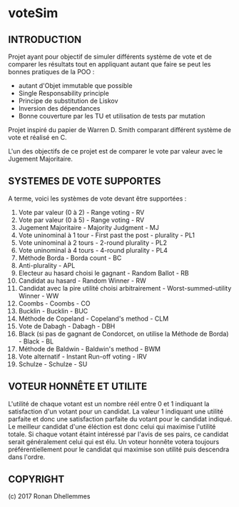 # voteSim

## INTRODUCTION

Projet ayant pour objectif de simuler différents système de vote et de comparer les résultats tout en appliquant autant que faire se peut les bonnes pratiques de la POO :
  * autant d'Objet immutable que possible
  * Single Responsability principle
  * Principe de substitution de Liskov
  * Inversion des dépendances
  * Bonne couverture par les TU et utilisation de tests par mutation
  
  
Projet inspiré du papier de Warren D. Smith comparant différent système de vote et réalisé en C.

L'un des objectifs de ce projet est de comparer le vote par valeur avec le Jugement Majoritaire.


## SYSTEMES DE VOTE SUPPORTES

A terme, voici les systèmes de vote devant être supportées :

1. Vote par valeur (0 à 2) - Range voting - RV
2. Vote par valeur (0 à 5) - Range voting - RV
3. Jugement Majoritaire - Majority Judgment - MJ
2. Vote uninominal à 1 tour - First past the post - plurality - PL1
3. Vote uninominal à 2 tours - 2-round plurality - PL2
4. Vote uninominal à 4 tours - 4-round plurality - PL4
5. Méthode Borda - Borda count - BC
6. Anti-plurality - APL
7. Electeur au hasard choisi le gagnant - Random Ballot - RB
8. Candidat au hasard - Random Winner - RW
9. Candidat avec la pire utilité choisi arbitrairement - Worst-summed-utility Winner - WW
10. Coombs - Coombs - CO
11. Bucklin - Bucklin - BUC
12. Méthode de Copeland - Copeland's method - CLM
13. Vote de Dabagh - Dabagh - DBH
14. Black (si pas de gagnant de Condorcet, on utilise la Méthode de Borda) - Black - BL
15. Méthode de Baldwin - Baldwin's method - BWM
16. Vote alternatif - Instant Run-off voting - IRV
17. Schulze - Schulze - SU


## VOTEUR HONNÊTE ET UTILITE
L'utilité de chaque votant est un nombre réél entre 0 et 1 indiquant la satisfaction d'un votant pour un candidat. La valeur 1 indiquant
une utilité parfaite et donc une satisfaction parfaite du votant pour le candidat indiqué.
Le meilleur candidat d'une éléction est donc celui qui maximise l'utilité totale.
Si chaque votant étaint intéressé par l'avis de ses pairs, ce candidat serait généralement celui qui est élu.
Un voteur honnête votera toujours préférentiellement pour le candidat qui maximise son utilité puis descendra dans l'ordre.


## COPYRIGHT

(c) 2017 Ronan Dhellemmes
